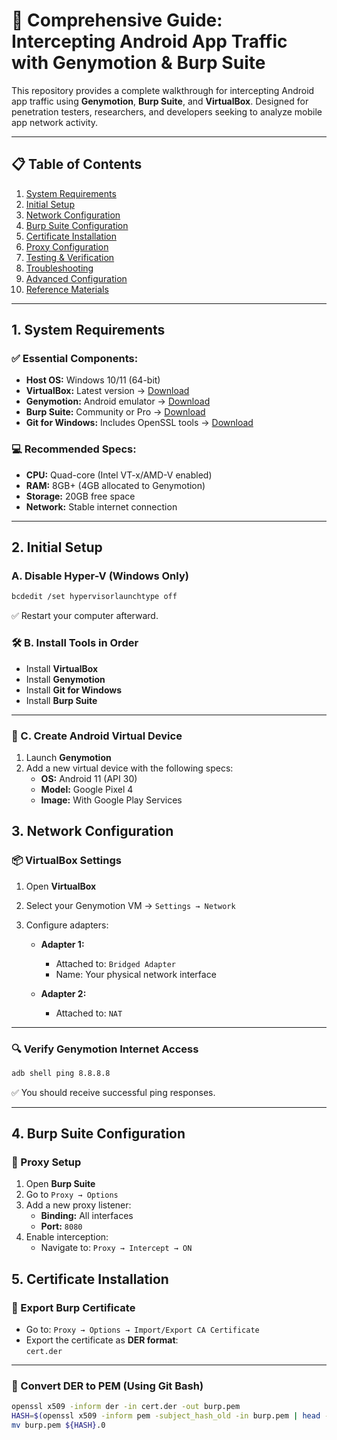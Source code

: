 # 📡 Comprehensive Guide: Intercepting Android App Traffic with Genymotion & Burp Suite

This repository provides a complete walkthrough for intercepting Android app traffic using **Genymotion**, **Burp Suite**, and **VirtualBox**. Designed for penetration testers, researchers, and developers seeking to analyze mobile app network activity.

---

## 📋 Table of Contents

1. [System Requirements](#1-system-requirements)  
2. [Initial Setup](#2-initial-setup)  
3. [Network Configuration](#3-network-configuration)  
4. [Burp Suite Configuration](#4-burp-suite-configuration)  
5. [Certificate Installation](#5-certificate-installation)  
6. [Proxy Configuration](#6-proxy-configuration)  
7. [Testing & Verification](#7-testing--verification)  
8. [Troubleshooting](#8-troubleshooting)  
9. [Advanced Configuration](#9-advanced-configuration)  
10. [Reference Materials](#10-reference-materials)  

---

## 1. System Requirements

### ✅ Essential Components:

- **Host OS:** Windows 10/11 (64-bit)  
- **VirtualBox:** Latest version → [Download](https://www.virtualbox.org/)  
- **Genymotion:** Android emulator → [Download](https://www.genymotion.com/)  
- **Burp Suite:** Community or Pro → [Download](https://portswigger.net/burp)  
- **Git for Windows:** Includes OpenSSL tools → [Download](https://git-scm.com/)

### 💻 Recommended Specs:

- **CPU:** Quad-core (Intel VT-x/AMD-V enabled)  
- **RAM:** 8GB+ (4GB allocated to Genymotion)  
- **Storage:** 20GB free space  
- **Network:** Stable internet connection

---

## 2. Initial Setup

### A. Disable Hyper-V (Windows Only)

```bash
bcdedit /set hypervisorlaunchtype off
```
✅ Restart your computer afterward.

### 🛠️ B. Install Tools in Order

- Install **VirtualBox**
- Install **Genymotion**
- Install **Git for Windows**
- Install **Burp Suite**

---

### 📱 C. Create Android Virtual Device

1. Launch **Genymotion**
2. Add a new virtual device with the following specs:
   - **OS:** Android 11 (API 30)
   - **Model:** Google Pixel 4
   - **Image:** With Google Play Services
## 3. Network Configuration

### 📦 VirtualBox Settings

1. Open **VirtualBox**
2. Select your Genymotion VM → `Settings → Network`
3. Configure adapters:

   - **Adapter 1:**
     - Attached to: `Bridged Adapter`
     - Name: Your physical network interface

   - **Adapter 2:**
     - Attached to: `NAT`

---

### 🔍 Verify Genymotion Internet Access

```bash
adb shell ping 8.8.8.8
```
✅ You should receive successful ping responses.

---

## 4. Burp Suite Configuration

### 🔧 Proxy Setup

1. Open **Burp Suite**
2. Go to `Proxy → Options`
3. Add a new proxy listener:
   - **Binding:** All interfaces
   - **Port:** `8080`
4. Enable interception:
   - Navigate to: `Proxy → Intercept → ON`
## 5. Certificate Installation

### 📜 Export Burp Certificate

- Go to: `Proxy → Options → Import/Export CA Certificate`
- Export the certificate as **DER format**:  
  `cert.der`

---

### 🔁 Convert DER to PEM (Using Git Bash)

```bash
openssl x509 -inform der -in cert.der -out burp.pem
HASH=$(openssl x509 -inform pem -subject_hash_old -in burp.pem | head -1)
mv burp.pem ${HASH}.0

